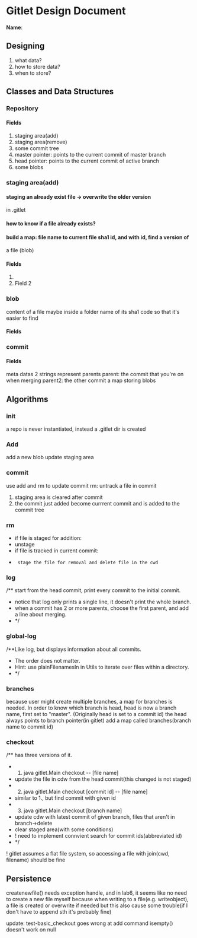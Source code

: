 # Gitlet Design Document

**Name**:
## Designing
1. what data?
2. how to store data?
3. when to store?

## Classes and Data Structures

### Repository

#### Fields

1. staging area(add)
2. staging area(remove)
3. some commit tree
4. master pointer: points to the current commit of master branch
5. head pointer: points to the current commit of active branch
6. some blobs


### staging area(add)
#### staging an already exist file -> overwrite the older version
in .gitlet
#### how to know if a file already exists?
#### build a map: file name to current file sha1 id, and with id, find a version of
a file (blob)

#### Fields

1. 
2. Field 2

### blob
content of a file
maybe inside a folder name of its sha1 code so that it's easier to find


#### Fields

### commit
#### Fields
meta datas
2 strings represent parents
parent: the commit that you're on when merging
parent2: the other commit
a map storing blobs





## Algorithms
### init 
a repo is never instantiated, instead a .gitlet dir is created
### Add
add a new blob
update staging area
### commit
use add and rm to update commit
rm: untrack a file in commit
1. staging area is cleared after commit
2. the commit just added become currrent commit and is added to the commit tree
### rm
* if file is staged for addition:
*  unstage
*  if file is tracked in current commit:
*      stage the file for removal and delete file in the cwd
### log
/** start from the head commit, print every commit to the initial commit.
* notice that log only prints a single line, it doesn't print the whole branch.
* when a commit has 2 or more parents, choose the first parent, and add a line about merging.
*  */
### global-log
/**Like log, but displays information about all commits.
*  The order does not matter.
*  Hint: use plainFilenamesIn in Utils to iterate over files within a directory.
* */
### branches
because user might create multiple branches, a map for branches is needed.
In order to know which branch is head, head is now a branch name, first set to "master".
(Originally head is set to a commit id)
the head always points to branch pointer(in gitlet)
add a map called branches(branch name to commit id)

### checkout
/** has three versions of it.
* 1. java gitlet.Main checkout -- [file name]
* update the file in cdw from the head commit(this changed is not staged)
* 2. java gitlet.Main checkout [commit id] -- [file name]
* similar to 1., but find commit with given id
* 3. java gitlet.Main checkout [branch name]
* update cdw with latest commit of given branch, files that aren't in branch->delete
* clear staged area(with some conditions)
* ! need to implement connvient search for commit ids(abbreviated id)
* */

! gitlet assumes a flat file system, so accessing a file with join(cwd, filename) should be fine
## Persistence
createnewfile() needs exception handle, and in lab6, it seems like no need to create a new file myself
because when writing to a file(e.g. writeobject), a file is created or overwrite if needed
but this also cause some trouble(if I don't have to append sth it's probably fine)


update:
test-basic_checkout goes wrong at add command
isempty() doesn't work on null

